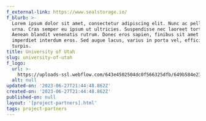 ```yaml
---
f_external-link: https://www.sealstorage.io/
f_blurb: >-
  Lorem ipsum dolor sit amet, consectetur adipiscing elit. Nunc ac pellentesque
  urna. Cras semper eu ipsum ut ultricies. Suspendisse nec laoreet tortor.
  Aenean blandit venenatis rutrum. Donec eros sapien, finibus sit amet dolor a,
  imperdiet interdum eros. Sed augue lacus, varius in porta vel, efficitur at
  turpis.
title: University of Utah
slug: university-of-utah
f_logo:
  url: >-
    https://uploads-ssl.webflow.com/643e4502504dc0f566325dfb/649b584e238cceade0d9f85a_230818685-95a14455-89e5-4629-87a0-ebfa2f221a55.png
  alt: null
updated-on: '2023-06-27T21:44:48.862Z'
created-on: '2023-06-27T21:44:48.862Z'
published-on: null
layout: '[project-partners].html'
tags: project-partners
---
```



